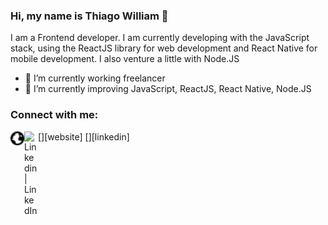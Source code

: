 ### Hi, my name is Thiago William 👋

I am a Frontend developer. I am currently developing with the JavaScript stack, using the ReactJS library for web development and React Native for mobile development. I also venture a little with Node.JS


- 🔭 I’m currently working freelancer
- 🌱 I’m currently improving JavaScript, ReactJS, React Native, Node.JS

### Connect with me:

[<img align="left" alt="My Web site" width="22px" src="https://raw.githubusercontent.com/iconic/open-iconic/master/svg/globe.svg" href="https://thiagowilliam.com.br/" />][website]
[<img align="left" alt="Linkedin | LinkedIn" width="22px" src="https://cdn.jsdelivr.net/npm/simple-icons@v3/icons/linkedin.svg" href="https://www.linkedin.com/in/thiago-william/" />][linkedin]
